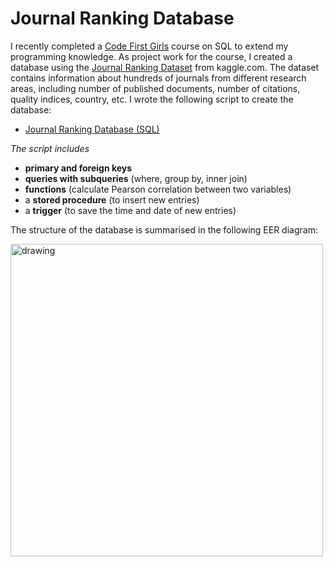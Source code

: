 # Journal Ranking Database

I recently completed a [Code First Girls](https://codefirstgirls.com/) course on SQL to extend my programming knowledge. As project work for the course, I created a database using the [Journal Ranking Dataset](https://www.kaggle.com/datasets/xabirhasan/journal-ranking-dataset) from kaggle.com. The dataset contains information about hundreds of journals from different research areas, including number of published documents, number of citations, quality indices, country, etc. I wrote the following script to create the database:

- <a href="https://verenasarrazin.github.io/Analysis-and-coding/Project_journal_ranking.html" title="Journal Ranking Database (SQL)">Journal Ranking Database (SQL)</a>

*The script includes*
- **primary and foreign keys**
- **queries with subqueries** (where, group by, inner join)
- **functions** (calculate Pearson correlation between two variables)
- a **stored procedure** (to insert new entries)
- a **trigger** (to save the time and date of new entries)

The structure of the database is summarised in the following EER diagram:

<img src="https://github.com/verenasarrazin/Analysis-and-coding/assets/73107031/9367bb38-b3b1-4a45-8839-15aebab71ddc" alt="drawing" width="500"/>
